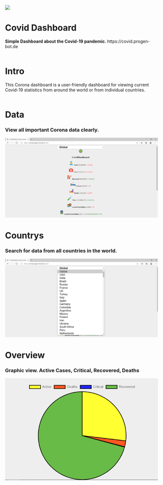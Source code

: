 <img src="https://img.icons8.com/color/48/000000/coronavirus--v1.png"/> 
<h1>Covid Dashboard</h1>
<strong>Simple Dashboard about the Covid-19 pandemic. </strong>
https://covid.progen-bot.de 
<br><br>
<h1> Intro </h1>
This Corona dashboard is a user-friendly dashboard for viewing current Covid-19 statistics from around the world or from individual countries.
<br><br>
<h1>Data</h1>
<h3>View all important Corona data clearly.</h3>
<img src="preview.png" alt="not found">
<h1>Countrys</h1>
<h3>Search for data from all countries in the world.</h3>
<img src="search.png" alt="not found">
<h1>Overview</h1>
<h3>Graphic view. Active Cases, Critical, Recovered, Deaths</h3>
<img src="stats.png" alt="not found">
